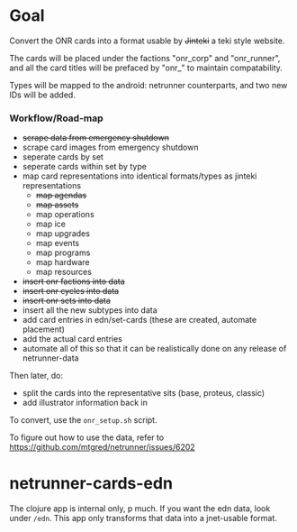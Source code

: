 # Goal

Convert the ONR cards into a format usable by ~~Jinteki~~ a teki style website. 

The cards will be placed under the factions "onr_corp" and "onr_runner", and all the card titles will be prefaced by "onr_" to maintain compatability.

Types will be mapped to the android: netrunner counterparts, and two new IDs will be added.

### Workflow/Road-map

* ~~scrape data from emergency shutdown~~
* scrape card images from emergency shutdown
* seperate cards by set
* seperate cards within set by type
* map card representations into identical formats/types as jinteki representations
  * ~~map agendas~~
  * ~~map assets~~
  * map operations
  * map ice
  * map upgrades
  * map events
  * map programs
  * map hardware
  * map resources
* ~~insert onr factions into data~~
* ~~insert onr cycles into data~~
* ~~insert onr sets into data~~
* insert all the new subtypes into data
* add card entries in edn/set-cards (these are created, automate placement)
* add the actual card entries 
* automate all of this so that it can be realistically done on any release of netrunner-data

Then later, do:
* split the cards into the representative sits (base, proteus, classic)
* add illustrator information back in

To convert, use the `onr_setup.sh` script.

To figure out how to use the data, refer to https://github.com/mtgred/netrunner/issues/6202

# netrunner-cards-edn

The clojure app is internal only, p much. If you want the edn data, look under `/edn`.
This app only transforms that data into a jnet-usable format.
